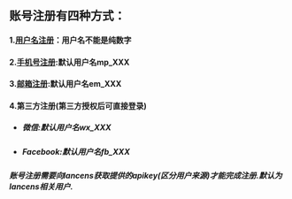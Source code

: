 ## 账号注册有四种方式：

#### 1.[用户名注册](http://developer.lancens.com:4000/zhang-hao-zhu-ce/yong-hu-ming-zhu-ce.html)：用户名不能是纯数字

#### 2.[手机号注册](http://developer.lancens.com:4000/zhang-hao-zhu-ce/shou-ji-hao-zhu-ce.html):默认用户名mp\_XXX

#### 3.[邮箱注册](http://developer.lancens.com:4000/zhang-hao-zhu-ce/you-xiang-zhu-ce.html):默认用户名em\_XXX

#### 4.第三方注册\(第三方授权后可直接登录\)

* ##### 微信:默认用户名wx\_XXX
* ##### Facebook:默认用户名fb\_XXX

##### 账号注册需要向lancens获取提供的apikey\(区分用户来源\)才能完成注册.默认为lancens相关用户.



